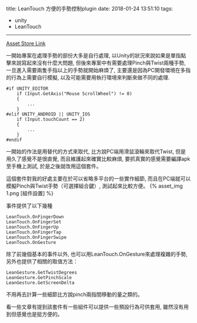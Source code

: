 title: LeanTouch 方便的手勢控制plugin
date: 2018-01-24 13:51:10
tags:
- unity
- LeanTouch
---

[Asset Store Link](https://www.assetstore.unity3d.com/#!/content/30111)  

一開始專案在處理手勢的部份大多是自行處理, 以Unity的狀況來說如果是單指點擊來說寫起來沒有什麼大問題, 但後來專案中有需要處理Pinch與Twist兩種手勢, 一旦進入需要兩隻手指以上的手勢就開始麻煩了, 主要還是因為PC開發環境在多指的行為上需要自行模擬, 以及可能需要用執行環境來判斷來做不同的處理.

    #if UNITY_EDITOR
        if (Input.GetAxis("Mouse ScrollWheel") != 0)
        {
            ...
        }
    #elif UNITY_ANDROID || UNITY_IOS
        if (Input.touchCount == 2)
        {
            ...
        }
    #endif

一開始的作法是用替代的方式來取代, 比方說PC端用滑鼠滾輪來取代Twist, 但是用久了感覺不是很直覺, 而且維護起來確實比較麻煩, 要抓真實的感覺需要編譯apk至手機上測試, 於是之後就改用這個套件。

這個套件對我的好處主要在於可以省略多平台的一些實作細節, 而且在PC端就可以模擬Pinch與Twist手勢（可選擇組合鍵）, 測試起來比較方便。
{% asset_img 1.png [組件設置] %}

事件提供了以下幾種

    LeanTouch.OnFingerDown  
    LeanTouch.OnFingerSet   
    LeanTouch.OnFingerUp    
    LeanTouch.OnFingerTap   
    LeanTouch.OnFingerSwipe 
    LeanTouch.OnGesture     
    
除了前幾個基本的事件以外, 也可以用LeanTouch.OnGesture來處理複雜的手勢,另外也提供了相關的取值方法：

    LeanGesture.GetTwistDegrees
    LeanGesture.GetPinchScale
    LeanGesture.GetScreenDelta
    
不用再去計算一些細節比方說pinch兩指間移動的量之類的。

看一些文章有提到該套件有一些組件可以提供一些預設行為可供套用, 雖然沒有用到但感覺也是挺方便的。

